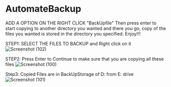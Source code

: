 # AutomateBackup

ADD A OPTION ON THE RIGHT CLICK "BackUpfile"
Then press enter to start copying to another directory you wanted
and there you go,
copy of the files you wanted is stored in the directory you specified.
Enjoy!!!

STEP1:
SELECT THE FILES TO BACKUP and Right click on it
![Screenshot (102)](https://user-images.githubusercontent.com/45729256/77108046-94ce6d00-6a47-11ea-8e8a-a2923e31ed72.png)

STEP2:
Press Enter to Continue to make sure that you are copying all these files
![Screenshot (100)](https://user-images.githubusercontent.com/45729256/77108050-9730c700-6a47-11ea-842d-2db302867d11.png)

Step3:
Copied Files are in BackUpStorage of D: from E: drive
![Screenshot (101)](https://user-images.githubusercontent.com/45729256/77108052-97c95d80-6a47-11ea-977e-c73e93bbbe61.png)
